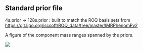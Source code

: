 Standard prior file
-------------------

4s.prior -> 128s.prior : built to match the ROQ basis sets from <https://git.ligo.org/lscsoft/ROQ_data/tree/master/IMRPhenomPv2>

A figure of the component mass ranges spanned by the priors.

![](../../docs/mass_ranges_for_priors.png)
